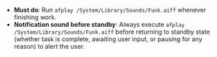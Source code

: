 - **Must do**: Run `afplay /System/Library/Sounds/Funk.aiff` whenever finishing work.
- **Notification sound before standby**: Always execute `afplay /System/Library/Sounds/Funk.aiff` before returning to standby state (whether task is complete, awaiting user input, or pausing for any reason) to alert the user.